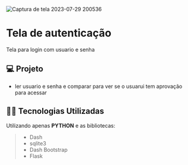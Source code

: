 ![Captura de tela 2023-07-29 200536](https://github.com/LuzoGAN/Autenticacao/assets/28062741/807fb96d-145c-4086-9cb8-dfcb5b6d6e56)

# Tela de autenticação

Tela para login com usuario e senha

## 💻 Projeto

- ler usuario e senha e comparar para ver se o usuarui tem aprovação para acessar

## 👨‍💻 Tecnologias Utilizadas

Utilizando apenas **PYTHON** e as bibliotecas:
> - Dash
> - sqlite3
> - Dash Bootstrap
> - Flask
